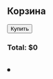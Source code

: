 <body>
    <div class="cart">
        <h2 class="cart-title">Корзина</h2>
        <div class="cart-list">        
        </div>      
        <div class="cart-total-price">
        <button class="cart-purchase">Купить</button>
        <h3>
          Total: 
          <span class="total-price">$0</span>
        </h3>          
      </div>                  
    </div>        
    <div class="main">
        <div class="product-row">
            <h2 class="product-row-title></h2>
            <ul class="product-list">
                <li class="product-item>
                    <h3 class="product-title>
                        <span class="product-quantity"></span>
                    </h3>
                    <p class="product-price></p>
                    <button class="product-btn></buton>
                </li>
            </ul>
        </div>
    </div>